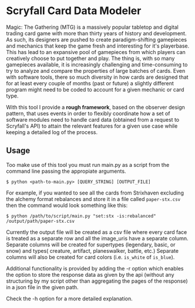 # Scryfall Card Data Modeler

Magic: The Gathering (MTG) is a massively popular tabletop and digital trading card game with more than thirty years of history and development. As such, its designers are pushed to create paradigm-shifting gamepieces and mechanics that keep the game fresh and interesting for it's playerbase. This has lead to an expansive pool of gamepieces from which players can creatively choose to put together and play. The thing is, with so many gamepieces available, it is increasingly challenging and time-consuming to try to analyze and compare the properties of large batches of cards. Even with software tools, there so much diversity in how cards are designed that for at least every couple of months (past or future) a slightly different program might need to be coded to account for a given mechanic or card type.

With this tool I provide a **rough framework**, based on the observer design pattern, that uses events in order to flexibly coordinate how a set of software modules need to handle card data (obtained from a request to Scryfall's API) to attain the relevant features for a given use case while keeping a detailed log of the process. 

## Usage

Too make use of this tool you must run main.py as a script from the command line passing the appropiate arguments.

```
$ python <path-to-main.py> [QUERY_STRING] [OUTPUT_FILE]
```

For example, if you wanted to see all the cards from Strixhaven excluding the alchemy format rebalances and store it in a file called `paper-stx.csv` then the command would look something like this:

```
$ python /path/to/script/main.py "set:stx -is:rebalanced" /output/path/paper-stx.csv
```

Currently the output file will be created as a csv file where every card face is treated as a separate row and all the image_uris have a separate column. Separate columns will be created for supertypes (legendary, basic, or snow) and types( creature, artifact, planeswalker, battle, etc.) Separate columns will also be created for card colors (i.e. `is_white` of `is_blue`).

Additional functionality is provided by adding the -r option which enables the option to store the response data as given by the api (without any structuring by my script other than aggregating the pages of the response) in a json file in the given path. 

Check the -h option for a more detailed explanation.
